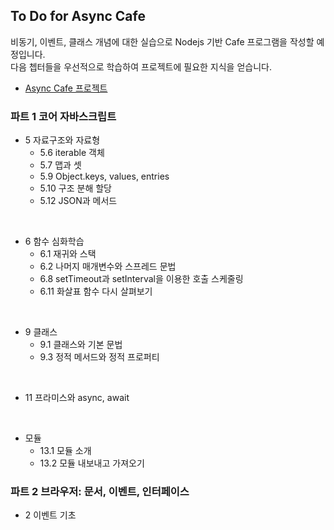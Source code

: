 ## To Do for Async Cafe


비동기, 이벤트, 클래스 개념에 대한 실습으로 Nodejs 기반 Cafe 프로그램을 작성할 예정입니다. <br />
다음 쳅터들을 우선적으로 학습하여 프로젝트에 필요한 지식을 얻습니다.
- [Async Cafe 프로젝트](https://github.com/OnboardingForJunior/onboarding/tree/main/04.%EB%B9%84%EB%8F%99%EA%B8%B0%ED%94%84%EB%A1%9C%EA%B7%B8%EB%9E%98%EB%B0%8D)


### 파트 1 코어 자바스크립트

- 5 자료구조와 자료형
  - 5.6 iterable 객체
  - 5.7 맵과 셋
  - 5.9 Object.keys, values, entries
  - 5.10 구조 분해 할당
  - 5.12 JSON과 메서드

<br />

- 6 함수 심화학습
  - 6.1 재귀와 스택
  - 6.2 나머지 매개변수와 스프레드 문법
  - 6.8 setTimeout과 setInterval을 이용한 호출 스케줄링
  - 6.11 화살표 함수 다시 살펴보기

<br />

- 9 클래스
  - 9.1 클래스와 기본 문법
  - 9.3 정적 메서드와 정적 프로퍼티

<br />

- 11 프라미스와 async, await

<br />

- 모듈
  - 13.1 모듈 소개
  - 13.2 모듈 내보내고 가져오기


### 파트 2 브라우저: 문서, 이벤트, 인터페이스


- 2 이벤트 기초

